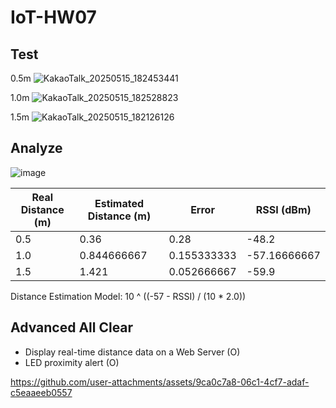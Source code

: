 # IoT-HW07

## Test
0.5m
![KakaoTalk_20250515_182453441](https://github.com/user-attachments/assets/32f80003-93b5-439e-930e-8a0a92be7d03)

1.0m
![KakaoTalk_20250515_182528823](https://github.com/user-attachments/assets/83e9453c-a51e-4fc7-bdc5-8531827ede3f)

1.5m
![KakaoTalk_20250515_182126126](https://github.com/user-attachments/assets/acf0209c-9e93-44b3-8e76-4e0c334e8011)

## Analyze
![image](https://github.com/user-attachments/assets/35a5a585-f89b-4b5c-94ac-30902b6b5d93)

| Real Distance (m) | Estimated Distance (m) | Error    | RSSI (dBm)   |
|-------------------|-------------------------|--------------|--------------|
| 0.5               | 0.36                    | 0.28         | -48.2        |
| 1.0               | 0.844666667             | 0.155333333  | -57.16666667 |
| 1.5               | 1.421                   | 0.052666667  | -59.9        |

Distance Estimation Model: 10 ^ ((-57 - RSSI) / (10 * 2.0))

## Advanced All Clear
- Display real-time distance data on a Web Server (O)
- LED proximity alert (O)



https://github.com/user-attachments/assets/9ca0c7a8-06c1-4cf7-adaf-c5eaaeeb0557

